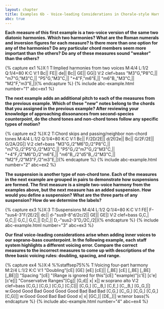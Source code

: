 ```yaml
---
layout: chapter
title: Examples 6b - Voice-leading Considerations in Chorale-style Harmony
abc: true
---
```


**Each measure of this first example is a two-voice version of the same two diatonic harmonies. Which two harmonies? What are the Roman numerals and inversion figures for each measure? Is there more than one option for any of the harmonies? Do any particular chord members seem more important than the others? Do any of these measures sound "weaker" than the others?**

{% capture ex1 %}X:1
T:Implied harmonies from two voices
M:4/4
L:1/2
Q:1/4=80
K:C
V:1
Bc|| FE|| de|| Bc|| GE|| GG|]
V:2 clef=bass
"M3"G,"P8"C,|| "m7"G,"M3"C,|| "P5"G,"M3"C,|| "+4"F,"m6"E,|| "m6"B,,"M3"C,|| "M2"F,"m3"E,|]{% endcapture %}
{% include abc-example.html number="1" abc=ex1 %}

**The next example adds an additional pitch to each of the measures from the previous example. Which of these "new" notes belong to the chords that you assigned in the previous example? After reviewing your knowledge of approaching dissonances from second-species counterpoint, do the chord tones and non-chord tones follow any specific types of motion?**

{% capture ex2 %}X:2
T:Chord skips and passing/neighbor non-chord tones
M:4/4
L:1/2
Q:1/4=80
K:C
V:1
Bc|| F/2D/2E|| d/2f/2e|| Bc|| G/2F/2E|| G/2A/2G|]
V:2 clef=bass
"M3"G,/2"M6"D,/2"P8"C,|| "m7"G,/2"P5"G,/2"M3"C,|| "P5"G,/2"m7"G,/2"M3"C,|| "+4"F,/2"M6"D,/2"m6"E,|| "m6"B,,/2"d5"B,,/2"M3"C,|| "M2"F,/2"M3"F,/2"m3"E,|]{% endcapture %}
{% include abc-example.html number="2" abc=ex2 %}

**The suspension is another type of non-chord tone. Each of the measures in the next example are grouped in pairs to demonstrate how suspensions are formed. The first measure is a simple two-voice harmony from the examples above, but the next measure has an added suspension. How would you define a suspension? What are the three parts of any suspension? How do we determine the labels?**

{% capture ex3 %}X:3
T:Suspensions
M:4/4
L:1/2
Q:1/4=80
K:C
V:1
FE| F-"sus4-3"F/2E/2|| dc|| d-"sus9-8"d/2c/2|| GE|| GE|]
V:2 clef=bass
G,C,| G,C,|| G,C,| G,C,|| D,C,|| D,-"sus2-3"D,/2C,/2|]{% endcapture %}
{% include abc-example.html number="3" abc=ex3 %}

**Our final voice-leading considerations arise when adding inner voices to our soprano-bass counterpoint. In the following example, each staff system highlights a different voicing error. Compare the correct measures to the incorrect measures to come up with descriptions of the three basic voicing rules: doubling, spacing, and range.**

{% capture ex4 %}X:4
%%staffsep75%%
T:Voicing four-part harmony
M:2/4
L:1/2
K:C
V:1
"Doubling"[cE] [GE] [eE] [cE]|| [_BE] [cE] [_BE] [_BE] [_BE]|]
"Spacing "[cE] "(Range is ignored for this"[cE] "example)"[c'E] [c'e] [c'e]|]
"Conservative Ranges"[Cg]| [G,d]| x| x|]
w:soprano alto
V:2 clef=bass
[C,G,] [C,G,] [C,G,] [C,C]|| [C,G,] [C,_B,] [C,E,] [C,_B,] [G,,G,]|]
w:Good Good Bad Good Good Good Bad Bad Bad
[C,G,] [C,,G,] [C,G,] [C,G,] [C,G]|]
w:Good Good Bad Bad Good
x| x| [GC,]| [DE,,]|]
w:tenor bass{% endcapture %}
{% include abc-example.html number="4" abc=ex4 %}